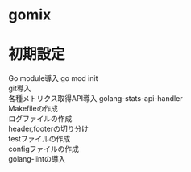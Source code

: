 # gomix
# 初期設定
Go module導入 go mod init  
git導入  
各種メトリクス取得API導入 golang-stats-api-handler  
Makefileの作成  
ログファイルの作成  
header,footerの切り分け  
testファイルの作成  
configファイルの作成  
golang-lintの導入  
